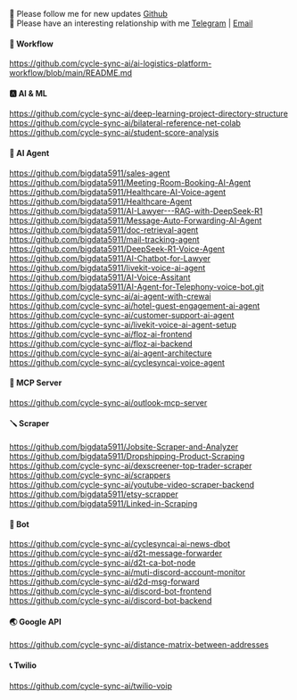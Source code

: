 👻 Please follow me for new updates [Github](https://github.com/bigdata5911) <br />
💫 Please have an interesting relationship with me [Telegram](https://t.me/bigdata5911) | [Email](mailto:worker.opentext@gmail.com) <br />

#### 🏢 Workflow
https://github.com/cycle-sync-ai/ai-logistics-platform-workflow/blob/main/README.md <br />

#### 🅰️ AI & ML
https://github.com/cycle-sync-ai/deep-learning-project-directory-structure <br />
https://github.com/cycle-sync-ai/bilateral-reference-net-colab <br />
https://github.com/cycle-sync-ai/student-score-analysis <br />

#### 🤖 AI Agent
https://github.com/bigdata5911/sales-agent <br />
https://github.com/bigdata5911/Meeting-Room-Booking-AI-Agent <br />
https://github.com/bigdata5911/Healthcare-AI-Voice-agent <br />
https://github.com/bigdata5911/Healthcare-Agent <br />
https://github.com/bigdata5911/AI-Lawyer---RAG-with-DeepSeek-R1 <br />
https://github.com/bigdata5911/Message-Auto-Forwarding-AI-Agent <br />
https://github.com/bigdata5911/doc-retrieval-agent <br />
https://github.com/bigdata5911/mail-tracking-agent <br />
https://github.com/bigdata5911/DeepSeek-R1-Voice-Agent <br />
https://github.com/bigdata5911/AI-Chatbot-for-Lawyer <br />
https://github.com/bigdata5911/livekit-voice-ai-agent <br />
https://github.com/bigdata5911/AI-Voice-Assitant <br />
https://github.com/bigdata5911/AI-Agent-for-Telephony-voice-bot.git <br />
https://github.com/cycle-sync-ai/ai-agent-with-crewai <br />
https://github.com/cycle-sync-ai/hotel-guest-engagement-ai-agent <br />
https://github.com/cycle-sync-ai/customer-support-ai-agent <br />
https://github.com/cycle-sync-ai/livekit-voice-ai-agent-setup <br />
https://github.com/cycle-sync-ai/floz-ai-frontend <br />
https://github.com/cycle-sync-ai/floz-ai-backend <br />
https://github.com/cycle-sync-ai/ai-agent-architecture <br />
https://github.com/cycle-sync-ai/cyclesyncai-voice-agent <br />

#### 🚀 MCP Server
https://github.com/cycle-sync-ai/outlook-mcp-server <br />

#### 🪛 Scraper

https://github.com/bigdata5911/Jobsite-Scraper-and-Analyzer <br />
https://github.com/bigdata5911/Dropshipping-Product-Scraping <br />
https://github.com/cycle-sync-ai/dexscreener-top-trader-scraper <br />
https://github.com/cycle-sync-ai/scrappers <br />
https://github.com/cycle-sync-ai/youtube-video-scraper-backend <br />
https://github.com/bigdata5911/etsy-scrapper <br />
https://github.com/bigdata5911/Linked-in-Scraping <br />

#### 👻 Bot
https://github.com/cycle-sync-ai/cyclesyncai-ai-news-dbot <br />
https://github.com/cycle-sync-ai/d2t-message-forwarder <br />
https://github.com/cycle-sync-ai/d2t-ca-bot-node <br />
https://github.com/cycle-sync-ai/muti-discord-account-monitor <br />
https://github.com/cycle-sync-ai/d2d-msg-forward <br />
https://github.com/cycle-sync-ai/discord-bot-frontend <br />
https://github.com/cycle-sync-ai/discord-bot-backend <br />

#### 🌏 Google API
https://github.com/cycle-sync-ai/distance-matrix-between-addresses <br />

#### 📞 Twilio
https://github.com/cycle-sync-ai/twilio-voip <br />
